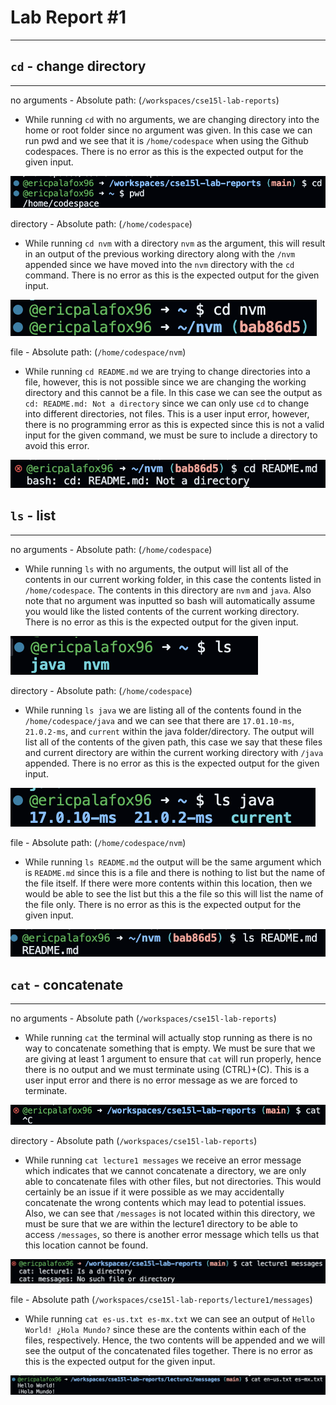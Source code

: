 # **Lab Report #1**
***

## ```cd``` - change directory
***

no arguments - Absolute path: (```/workspaces/cse15l-lab-reports```)
- While running ```cd``` with no arguments, we are changing directory into the home or root folder since no argument was given. In this case we can run pwd and we see that it is ```/home/codespace``` when using the Github codespaces. There is no error as this is the expected output for the given input.

![Image](cd1.png)

directory - Absolute path: (```/home/codespace```)
- While running ```cd nvm``` with a directory ```nvm``` as the argument, this will result in an output of the previous working directory along with the ```/nvm``` appended since we have moved into the ```nvm``` directory with the ```cd``` command. There is no error as this is the expected output for the given input.

![Image](cd2.png)

file - Absolute path: (```/home/codespace/nvm```)
- While running ```cd README.md``` we are trying to change directories into a file, however, this is not possible since we are changing the working directory and this cannot be a file. In this case we can see the output as ```cd: README.md: Not a directory``` since we can only use ```cd``` to change into different directories, not files. This is a user input error, however, there is no programming error as this is expected since this is not a valid input for the given command, we must be sure to include a directory to avoid this error.

![Image](cd3.png)

## ```ls``` - list
***

no arguments - Absolute path: (```/home/codespace```)
- While running ```ls``` with no arguments, the output will list all of the contents in our current working folder, in this case the contents listed in ```/home/codespace```. The contents in this directory are ```nvm``` and ```java```. Also note that no argument was inputted so bash will automatically assume you would like the listed contents of the current working directory. There is no error as this is the expected output for the given input.

![Image](ls1.png)

directory - Absolute path: (```/home/codespace```)
- While running ```ls java``` we are listing all of the contents found in the ```/home/codespace/java``` and we can see that there are ```17.01.10-ms```, ```21.0.2-ms```, and ```current``` within the java folder/directory. The output will list all of the contents of the given path, this case we say that these files and current directory are within the current working directory with ```/java``` appended. There is no error as this is the expected output for the given input.

![Image](ls2.png)

file - Absolute path: (```/home/codespace/nvm```)
- While running ```ls README.md``` the output will be the same argument which is ```README.md``` since this is a file and there is nothing to list but the name of the file itself. If there were more contents within this location, then we would be able to see the list but this a the file so this will list the name of the file only. There is no error as this is the expected output for the given input.

![Image](ls3.png)

## ```cat``` - concatenate
***

no arguments - Absolute path (```/workspaces/cse15l-lab-reports```)
- While running ```cat``` the terminal will actually stop running as there is no way to concatenate something that is empty. We must be sure that we are giving at least 1 argument to ensure that ```cat``` will run properly, hence there is no output and we must terminate using (CTRL)+(C). This is a user input error and there is no error message as we are forced to terminate.

![Image](cat1.png)

directory - Absolute path (```/workspaces/cse15l-lab-reports```)
- While running ```cat lecture1 messages``` we receive an error message which indicates that we cannot concatenate a directory, we are only able to concatenate files with other files, but not directories. This would certainly be an issue if it were possible as we may accidentally concatenate the wrong contents which may lead to potential issues. Also, we can see that ```/messages``` is not located within this directory, we must be sure that we are within the lecture1 directory to be able to access ```/messages```, so there is another error message which tells us that this location cannot be found.

![Image](cat2.png)

file - Absolute path (```/workspaces/cse15l-lab-reports/lecture1/messages```)
- While running ```cat es-us.txt es-mx.txt``` we can see an output of ```Hello World! ¿Hola Mundo?``` since these are the contents within each of the files, respectively. Hence, the two contents will be appended and we will see the output of the concatenated files together. There is no error as this is the expected output for the given input.

![Image](cat3.png)
